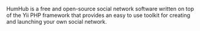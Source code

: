 HumHub is a free and open-source social network software written on top of the Yii PHP framework that provides an easy to use toolkit for creating and launching your own social network.

